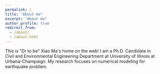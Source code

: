 ```yaml
---
permalink: /
title: "About me"
excerpt: "About me"
author_profile: true
redirect_from:
  - /about/
  - /about.html
---
```


This is "Dr to be" Xiao Ma's home on the web!
I am a Ph.D. Candidate in Civil and Environmental Engineering Department at University of Illinois at Urbana-Champaign. My research focuses on numerical modeling for earthquake problem.
